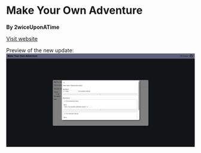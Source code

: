 # Make Your Own Adventure
**By 2wiceUponATime**

[Visit website](https://myoa.deno.dev)

Preview of the new update:
![Screenshot of the new Make Your Own Adventure update](https://github.com/2wiceUponATime/myoa/blob/main/assets/preview.png)